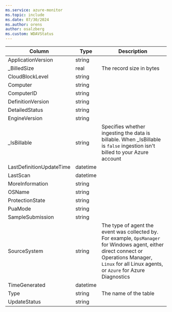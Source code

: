 ```yaml
---
ms.service: azure-monitor
ms.topic: include
ms.date: 07/30/2024
ms.author: orens
author: osalzberg
ms.custom: WDAVStatus
---
```



| Column | Type | Description |
|---|---|---|
| ApplicationVersion | string |   |
| _BilledSize | real | The record size in bytes |
| CloudBlockLevel | string |   |
| Computer | string |   |
| ComputerID | string |   |
| DefinitionVersion | string |   |
| DetailedStatus | string |   |
| EngineVersion | string |   |
| _IsBillable | string | Specifies whether ingesting the data is billable. When _IsBillable is `false` ingestion isn't billed to your Azure account |
| LastDefinitionUpdateTime | datetime |   |
| LastScan | datetime |   |
| MoreInformation | string |   |
| OSName | string |   |
| ProtectionState | string |   |
| PuaMode | string |   |
| SampleSubmission | string |   |
| SourceSystem | string | The type of agent the event was collected by. For example, `OpsManager` for Windows agent, either direct connect or Operations Manager, `Linux` for all Linux agents, or `Azure` for Azure Diagnostics |
| TimeGenerated | datetime |   |
| Type | string | The name of the table |
| UpdateStatus | string |   |
